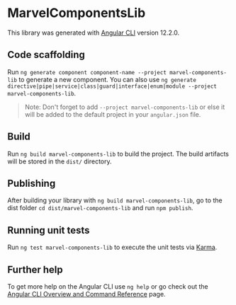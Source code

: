 # MarvelComponentsLib

This library was generated with [Angular CLI](https://github.com/angular/angular-cli) version 12.2.0.

## Code scaffolding

Run `ng generate component component-name --project marvel-components-lib` to generate a new component. You can also use `ng generate directive|pipe|service|class|guard|interface|enum|module --project marvel-components-lib`.
> Note: Don't forget to add `--project marvel-components-lib` or else it will be added to the default project in your `angular.json` file. 

## Build

Run `ng build marvel-components-lib` to build the project. The build artifacts will be stored in the `dist/` directory.

## Publishing

After building your library with `ng build marvel-components-lib`, go to the dist folder `cd dist/marvel-components-lib` and run `npm publish`.

## Running unit tests

Run `ng test marvel-components-lib` to execute the unit tests via [Karma](https://karma-runner.github.io).

## Further help

To get more help on the Angular CLI use `ng help` or go check out the [Angular CLI Overview and Command Reference](https://angular.io/cli) page.
